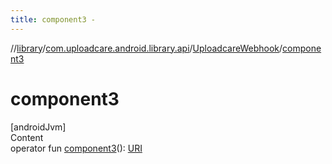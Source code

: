 ```yaml
---
title: component3 -
---
```

//[library](../../index.md)/[com.uploadcare.android.library.api](../index.md)/[UploadcareWebhook](index.md)/[component3](component3.md)



# component3  
[androidJvm]  
Content  
operator fun [component3](component3.md)(): [URI](https://developer.android.com/reference/kotlin/java/net/URI.html)  



